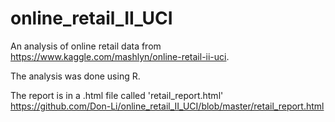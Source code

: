 # online_retail_II_UCI

An analysis of online retail data from https://www.kaggle.com/mashlyn/online-retail-ii-uci.

The analysis was done using R.

The report is in a .html file called 'retail_report.html' https://github.com/Don-Li/online_retail_II_UCI/blob/master/retail_report.html
